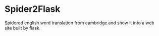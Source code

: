 # Spider2Flask
Spidered english word translation from cambridge and show it into a web site built by flask.
